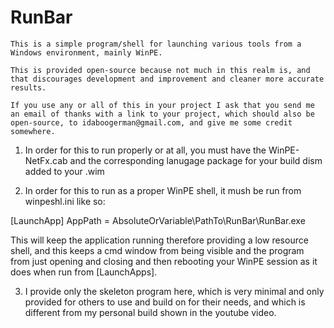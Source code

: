# RunBar

	This is a simple program/shell for launching various tools from a Windows environment, mainly WinPE.  

	This is provided open-source because not much in this realm is, and that discourages development and improvement and cleaner more accurate results.  

	If you use any or all of this in your project I ask that you send me an email of thanks with a link to your project, which should also be open-source, to idaboogerman@gmail.com, and give me some credit somewhere.


1. In order for this to run properly or at all, you must have the WinPE-NetFx.cab and the corresponding lanugage package for your build dism added to your .wim


2. In order for this to run as a proper WinPE shell, it mush be run from winpeshl.ini like so:

[LaunchApp]
AppPath = AbsoluteOrVariable\PathTo\RunBar\RunBar.exe

This will keep the application running therefore providing a low resource shell, and this keeps a cmd window from being visible and the program from just opening and closing and then rebooting your WinPE session as it does when run from [LaunchApps].


3. I provide only the skeleton program here, which is very minimal and only provided for others to use and build on for their needs, and which is different from my personal build shown in the youtube video.
